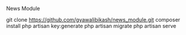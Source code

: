 News Module

git clone https://github.com/gyawalibikash/news_module.git
composer install
php artisan key:generate
php artisan migrate
php artisan serve
